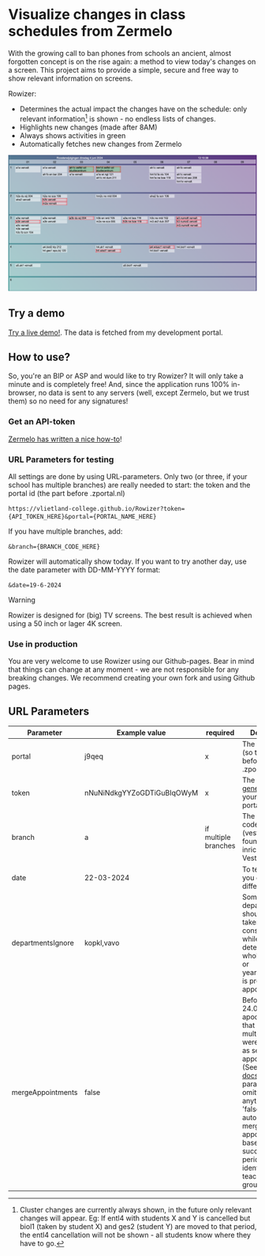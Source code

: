 # Visualize changes in class schedules from Zermelo

With the growing call to ban phones from schools an ancient, almost forgotten concept is on the rise again: a method 
to view today's changes on a screen. This project aims to provide a simple, secure and free way to show relevant 
information on screens. 

Rowizer: 
- Determines the actual impact the changes have on the schedule: only relevant information[^1] is shown - no endless lists of changes. 
- Highlights new changes (made after 8AM)
- Always shows activities in green 
- Automatically fetches new changes from Zermelo



[^1]:  Cluster changes are currently always shown, in the future only relevant changes will appear. Eg: If entl4 with students X and Y is cancelled but biol1 (taken by student X) and ges2 (student Y) are moved to that period, the entl4 cancellation will not be shown - all students know where they have to go.

![Screenshot of a live Rowizer example](/assets/img/example.png)

## Try a demo
[Try a live demo!](https://vlietland-college.github.io/Rowizer?token=rbcbl3t3c72923io6amor3uj20&portal=j9qeq&date=19-6-2024&branch=a). The data is fetched from my development portal. 

## How to use?
So, you're an BIP or ASP and would like to try Rowizer? It will only take a minute and is completely free! And, since the application runs 100% in-browser, no data is sent to any servers (well, except Zermelo, but we trust them) so no need for any signatures!

### Get an API-token
[Zermelo has written a nice how-to](https://support.zermelo.nl/guides/applicatiebeheerder/koppelingen/overige-koppelingen-2/koppeling-met-overige-externe-partijen#stap_1_gebruiker_toevoegen)! 

### URL Parameters for testing
All settings are done by using URL-parameters. Only two (or three, if your school has multiple branches) are really needed to start: the token and the portal id (the part before .zportal.nl)
```
https://vlietland-college.github.io/Rowizer?token={API_TOKEN_HERE}&portal={PORTAL_NAME_HERE}
```
If you have multiple branches, add:
```
&branch={BRANCH_CODE_HERE}
```
Rowizer will automatically show today. If you want to try another day, use the date parameter with DD-MM-YYYY format:
```
&date=19-6-2024
```

> [!WARNING]
> Rowizer is designed for (big) TV screens. The best result is achieved when using a 50 inch or lager 4K screen. 

### Use in production
You are very welcome to use Rowizer using our Github-pages. Bear in mind that things can change at any moment - we are not responsible for any breaking changes. We recommend creating your own fork and using Github pages. 


## URL Parameters
|Parameter| Example value              | required           | Description                                                                                                                                                                      |
|------|----------------------------|--------------------|----------------------------------------------------------------------------------------------------------------------------------------------------------------------------------|
|portal| j9qeq                      | x                  | The zportal ID (so the part before .zportal.nl                                                                                                                                   |
|token| nNuNiNdkgYYZoGDTiGuBIqOWyM | x                  | The API-token [generated](https://support.zermelo.nl/guides/applicatiebeheerder/koppelingen/overige-koppelingen-2/koppeling-met-overige-externe-partijen) in your Zermelo portal |
|branch| a                          | if multiple branches | The branch code (vestigingscode) found in Portal inrichting -> Vestigingen                                                                                                       |
|date| 22-03-2024                 | | To test Rowizer you can use a different date                                                                                                                                     |
|departmentsIgnore| kopkl,vavo                 ||Some departments should not be taken into consideration while determining if a whole education or yearOfEducation is present in an appointment.|
|mergeAppointments| false                      | | Before Zermelo 24.07 apoointments that span multiple periods were published as seperate appointments. (See [the release docs](https://support.zermelo.nl/news/posts/release-2407#wat_is_een_publicatieblokn)). If this parameter is omitted or set to anything but 'false', Rowizer automatically merges these appointments based on successive periods and identical teachers and groups.
